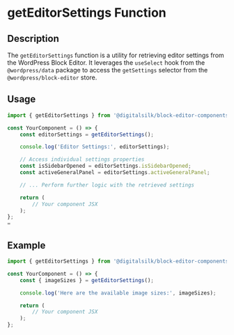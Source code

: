 # getEditorSettings Function

## Description

The `getEditorSettings` function is a utility for retrieving editor settings from the WordPress Block Editor. It leverages the `useSelect` hook from the `@wordpress/data` package to access the `getSettings` selector from the `@wordpress/block-editor` store.


## Usage

```js
import { getEditorSettings } from '@digitalsilk/block-editor-components';

const YourComponent = () => {
    const editorSettings = getEditorSettings();

    console.log('Editor Settings:', editorSettings);

    // Access individual settings properties
    const isSidebarOpened = editorSettings.isSidebarOpened;
    const activeGeneralPanel = editorSettings.activeGeneralPanel;

    // ... Perform further logic with the retrieved settings

    return (
        // Your component JSX
    );
};
=
```

## Example

```js
import { getEditorSettings } from '@digitalsilk/block-editor-components';

const YourComponent = () => {
   	const { imageSizes } = getEditorSettings();

    console.log('Here are the available image sizes:', imageSizes);

    return (
        // Your component JSX
    );
};
```
